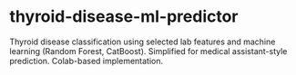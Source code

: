 # thyroid-disease-ml-predictor
Thyroid disease classification using selected lab features and machine learning (Random Forest, CatBoost). Simplified for medical assistant-style prediction. Colab-based implementation.
